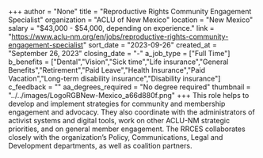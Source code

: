 +++
author = "None"
title = "Reproductive Rights Community Engagement Specialist"
organization = "ACLU of New Mexico"
location = "New Mexico"
salary = "$43,000 - $54,000, depending on experience."
link = "https://www.aclu-nm.org/en/jobs/reproductive-rights-community-engagement-specialist"
sort_date = "2023-09-26"
created_at = "September 26, 2023"
closing_date = "-"
a_job_type = ["Full Time"]
b_benefits = ["Dental","Vision","Sick time","Life insurance","General Benefits","Retirement","Paid Leave","Health Insurance","Paid Vacation","Long-term disability insurance","Disability insurance"]
c_feedback = ""
aa_degrees_required = "No degree required"
thumbnail = "../../images/LogoRGBNew-Mexico_a66d880f.png"
+++
This role helps to develop and implement strategies for community and membership engagement and advocacy. They also coordinate with the administrators of activist systems and digital tools, work on other ACLU-NM strategic priorities, and on general member engagement. The RRCES collaborates closely with the organization’s Policy, Communications, Legal and Development departments, as well as coalition partners.